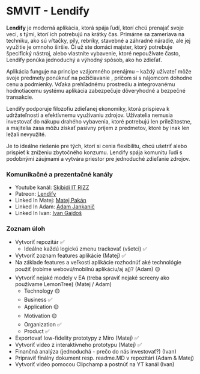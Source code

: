 # SMVIT - Lendify

**Lendify** je moderná aplikácia, ktorá spája ľudí, ktorí chcú prenajať svoje veci, s tými, ktorí ich 
potrebujú na krátky čas. Primárne sa zameriava na techniku, ako sú vŕtačky, píly, rebríky, stavebné a záhradné 
náradie, ale jej využitie je omnoho širšie. Či už ste domáci majster, ktorý potrebuje špecifický nástroj, alebo vlastníte 
vybavenie, ktoré nepoužívate často, Lendify ponúka jednoduchý a výhodný spôsob, ako ho zdieľať.

Aplikácia funguje na princípe vzájomného prenájmu – každý užívateľ môže svoje predmety ponúknuť na požičiavanie
, pričom si s nájomcom dohodne cenu a podmienky. Vďaka prehľadnému prostrediu a integrovanému hodnotiacemu systému 
aplikácia zabezpečuje dôveryhodné a bezpečné transakcie. 

Lendify podporuje filozofiu zdieľanej ekonomiky, ktorá prispieva k udržateľnosti a efektívnemu 
využívaniu zdrojov. Užívatelia nemusia investovať do nákupu drahého vybavenia, ktoré potrebujú len príležitostne, 
a majitelia zasa môžu získať pasívny príjem z predmetov, ktoré by inak len ležali nevyužité. 

Je to ideálne riešenie pre tých, ktorí si cenia flexibilitu, chcú ušetriť alebo prispieť k zníženiu zbytočného konzumu.
Lendify spája komunitu ľudí s podobnými záujmami a vytvára priestor pre jednoduché zdieľanie zdrojov.

### Komunikačné a prezentačné kanály
- Youtube kanál: [Skibidi IT RIZZ](https://www.youtube.com/@SKIBIDI_IT_RIZZLERS)
- Patreon: [Lendify](https://www.patreon.com/c/ShoppingRevolution)
- Linked In Matej: [Matej Pakán](https://www.linkedin.com/in/matejpakan/)
- Linked In Adam: [Adam Jankanič](https://www.linkedin.com/in/adam-jankani%C4%8D-46aa61238/)
- Linked In Ivan: [Ivan Gajdoš](https://www.linkedin.com/in/ivan-gajdos-175902267/)



### Zoznam úloh
- Vytvoriť repozitár ✅
   - Ideálne každú logickú zmenu trackovať (všetci) ✅
- Vytvoriť zoznam features aplikácie (Matej) ✅
- Na základe features a veľkosti aplikácie rozhodnúť aké technológie použiť (robíme webovú/mobilnú aplikáciu/aj aj)? (Adam) 🟡
- Vytvoriť nejaké modely v EA (treba spraviť nejaké screeny ako používame LemonTree) (Matej / Adam)
  - Technology 🟡
  - Business ✅
  - Application 🟡
  - Motivation 🟡
  - Organization ✅
  - Product ✅
- Exportovať low-fidelity prototypy z Miro (Matej) ✅
- Vytvoriť video z interaktívneho prototypu (Matej) ✅
- Finančná analýza (jednoduchá - prečo do nás investovať?) (Ivan)
- Pripraviť finálny dokument resp. readme.MD v repozitári (Adam & Matej)
- Vytvoriť video pomocou Clipchamp a postnúť na YT kanál (Ivan)
